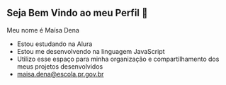 ## Seja Bem Vindo ao meu Perfil 💛 

Meu nome é Maísa Dena  
- Estou estudando na Alura 
- Estou me desenvolvendo na linguagem JavaScript
- Utilizo esse espaço para minha organização e  compartilhamento dos meus projetos desenvolvidos 
- maisa.dena@escola.pr.gov.br
